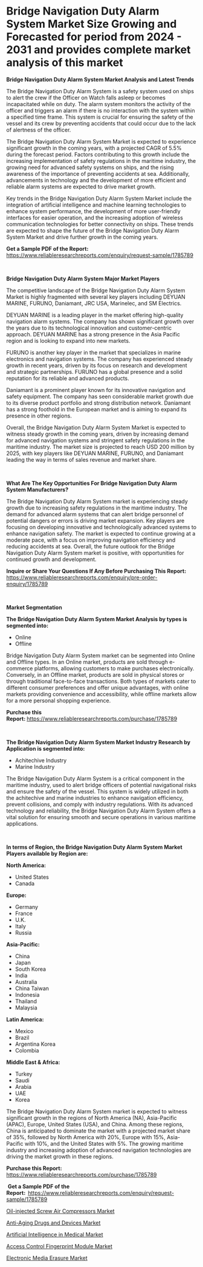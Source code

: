 <p><h1>Bridge Navigation Duty Alarm System Market Size Growing and Forecasted for period from 2024 - 2031 and provides complete market analysis of this market</h1></p><p><strong>Bridge Navigation Duty Alarm System Market Analysis and Latest Trends</strong></p>
<p><p>The Bridge Navigation Duty Alarm System is a safety system used on ships to alert the crew if the Officer on Watch falls asleep or becomes incapacitated while on duty. The alarm system monitors the activity of the officer and triggers an alarm if there is no interaction with the system within a specified time frame. This system is crucial for ensuring the safety of the vessel and its crew by preventing accidents that could occur due to the lack of alertness of the officer.</p><p>The Bridge Navigation Duty Alarm System Market is expected to experience significant growth in the coming years, with a projected CAGR of 5.5% during the forecast period. Factors contributing to this growth include the increasing implementation of safety regulations in the maritime industry, the growing need for advanced safety systems on ships, and the rising awareness of the importance of preventing accidents at sea. Additionally, advancements in technology and the development of more efficient and reliable alarm systems are expected to drive market growth.</p><p>Key trends in the Bridge Navigation Duty Alarm System Market include the integration of artificial intelligence and machine learning technologies to enhance system performance, the development of more user-friendly interfaces for easier operation, and the increasing adoption of wireless communication technologies for better connectivity on ships. These trends are expected to shape the future of the Bridge Navigation Duty Alarm System Market and drive further growth in the coming years.</p></p>
<p><strong>Get a Sample PDF of the Report:&nbsp;</strong> <a href="https://www.reliableresearchreports.com/enquiry/request-sample/1785789">https://www.reliableresearchreports.com/enquiry/request-sample/1785789</a></p>
<p>&nbsp;</p>
<p><strong>Bridge Navigation Duty Alarm System Major Market Players</strong></p>
<p><p>The competitive landscape of the Bridge Navigation Duty Alarm System Market is highly fragmented with several key players including DEYUAN MARINE, FURUNO, Daniamant, JRC USA, Marinelec, and SM Electrics.</p><p>DEYUAN MARINE is a leading player in the market offering high-quality navigation alarm systems. The company has shown significant growth over the years due to its technological innovation and customer-centric approach. DEYUAN MARINE has a strong presence in the Asia Pacific region and is looking to expand into new markets.</p><p>FURUNO is another key player in the market that specializes in marine electronics and navigation systems. The company has experienced steady growth in recent years, driven by its focus on research and development and strategic partnerships. FURUNO has a global presence and a solid reputation for its reliable and advanced products.</p><p>Daniamant is a prominent player known for its innovative navigation and safety equipment. The company has seen considerable market growth due to its diverse product portfolio and strong distribution network. Daniamant has a strong foothold in the European market and is aiming to expand its presence in other regions.</p><p>Overall, the Bridge Navigation Duty Alarm System Market is expected to witness steady growth in the coming years, driven by increasing demand for advanced navigation systems and stringent safety regulations in the maritime industry. The market size is projected to reach USD 200 million by 2025, with key players like DEYUAN MARINE, FURUNO, and Daniamant leading the way in terms of sales revenue and market share.</p></p>
<p>&nbsp;</p>
<p><strong>What Are The Key Opportunities For Bridge Navigation Duty Alarm System Manufacturers?</strong></p>
<p><p>The Bridge Navigation Duty Alarm System market is experiencing steady growth due to increasing safety regulations in the maritime industry. The demand for advanced alarm systems that can alert bridge personnel of potential dangers or errors is driving market expansion. Key players are focusing on developing innovative and technologically advanced systems to enhance navigation safety. The market is expected to continue growing at a moderate pace, with a focus on improving navigation efficiency and reducing accidents at sea. Overall, the future outlook for the Bridge Navigation Duty Alarm System market is positive, with opportunities for continued growth and development.</p></p>
<p><strong>Inquire or Share Your Questions If Any Before Purchasing This Report:</strong> <a href="https://www.reliableresearchreports.com/enquiry/pre-order-enquiry/1785789">https://www.reliableresearchreports.com/enquiry/pre-order-enquiry/1785789</a></p>
<p>&nbsp;</p>
<p><strong>Market Segmentation</strong></p>
<p><strong>The Bridge Navigation Duty Alarm System Market Analysis by types is segmented into:</strong></p>
<p><ul><li>Online</li><li>Offline</li></ul></p>
<p><p>Bridge Navigation Duty Alarm System market can be segmented into Online and Offline types. In an Online market, products are sold through e-commerce platforms, allowing customers to make purchases electronically. Conversely, in an Offline market, products are sold in physical stores or through traditional face-to-face transactions. Both types of markets cater to different consumer preferences and offer unique advantages, with online markets providing convenience and accessibility, while offline markets allow for a more personal shopping experience.</p></p>
<p><strong>Purchase this Report:&nbsp;</strong><a href="https://www.reliableresearchreports.com/purchase/1785789">https://www.reliableresearchreports.com/purchase/1785789</a></p>
<p>&nbsp;</p>
<p><strong>The Bridge Navigation Duty Alarm System Market Industry Research by Application is segmented into:</strong></p>
<p><ul><li>Achitechive Industry</li><li>Marine Industry</li></ul></p>
<p><p>The Bridge Navigation Duty Alarm System is a critical component in the maritime industry, used to alert bridge officers of potential navigational risks and ensure the safety of the vessel. This system is widely utilized in both the achitechive and marine industries to enhance navigation efficiency, prevent collisions, and comply with industry regulations. With its advanced technology and reliability, the Bridge Navigation Duty Alarm System offers a vital solution for ensuring smooth and secure operations in various maritime applications.</p></p>
<p>&nbsp;</p>
<p><strong>In terms of Region, the Bridge Navigation Duty Alarm System Market Players available by Region are:</strong></p>
<p>
    <p> <strong> North America: </strong>
        <ul>
            <li>United States</li>
            <li>Canada</li>
        </ul>
        </p> 
    <p> <strong> Europe: </strong>
        <ul>
            <li>Germany</li>
            <li>France</li>
            <li>U.K.</li>
            <li>Italy</li>
            <li>Russia</li>
        </ul>
        </p> 
    <p> <strong> Asia-Pacific: </strong>
        <ul>
            <li>China</li>
            <li>Japan</li>
            <li>South Korea</li>
            <li>India</li>
            <li>Australia</li>
            <li>China Taiwan</li>
            <li>Indonesia</li>
            <li>Thailand</li>
            <li>Malaysia</li>
        </ul>
        </p> 
    <p> <strong> Latin America: </strong>
        <ul>
            <li>Mexico</li>
            <li>Brazil</li>
            <li>Argentina Korea</li>
            <li>Colombia</li>
        </ul>
        </p> 
    <p> <strong> Middle East & Africa: </strong>
        <ul>
            <li>Turkey</li>
            <li>Saudi</li>
            <li>Arabia</li>
            <li>UAE</li>
            <li>Korea</li>
        </ul>
    </p>
    </p>
<p><p>The Bridge Navigation Duty Alarm System market is expected to witness significant growth in the regions of North America (NA), Asia-Pacific (APAC), Europe, United States (USA), and China. Among these regions, China is anticipated to dominate the market with a projected market share of 35%, followed by North America with 20%, Europe with 15%, Asia-Pacific with 10%, and the United States with 5%. The growing maritime industry and increasing adoption of advanced navigation technologies are driving the market growth in these regions.</p></p>
<p><strong>Purchase this Report: </strong><a href="https://www.reliableresearchreports.com/purchase/1785789">https://www.reliableresearchreports.com/purchase/1785789</a></p>
<p>&nbsp;<strong>Get a Sample PDF of the Report:&nbsp;&nbsp;</strong><a href="https://www.reliableresearchreports.com/enquiry/request-sample/1785789">https://www.reliableresearchreports.com/enquiry/request-sample/1785789</a></p>
<p><strong></strong></p>
<p><p><a href="https://github.com/castoriffic/Market-Research-Report-List-3/blob/main/oil-injected-screw-air-compressors-market.md">Oil-injected Screw Air Compressors Market</a></p><p><a href="https://issuu.com/reportprime-2/docs/anti-aging-drugs-and-devices-market-size-2030.pptx">Anti-Aging Drugs and Devices Market</a></p><p><a href="https://medium.com/@markuspagac2023/artificial-intelligence-in-medical-market-size-market-outlook-and-market-forecast-2024-to-2031-62a751810868">Artificial Intelligence in Medical Market</a></p><p><a href="https://github.com/yoshih12/Market-Research-Report-List-2/blob/main/access-control-fingerprint-module-market.md">Access Control Fingerprint Module Market</a></p><p><a href="https://issuu.com/reportprime-2/docs/electronic-media-erasure-market-size-2030.pptx">Electronic Media Erasure Market</a></p></p>